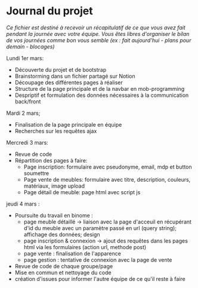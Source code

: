 # Journal du projet

*Ce fichier est destiné à recevoir un récapitulatif de ce que vous avez fait pendant la journée avec votre équipe. Vous êtes libres d'organiser le bilan de vos journées comme bon vous semble (ex : fait aujourd'hui - plans pour demain - blocages)*

Lundi 1er mars:
- Découverte du projet et de bootstrap
- Brainstorming dans un fichier partagé sur Notion
- Découpage des différentes pages à réaliser
- Structure de la page principale et de la navbar en mob-programming
- Despriptif et formulation des données nécessaires à la communication back/front

Mardi 2 mars;
- Finalisation de la page principale en équipe
- Recherches sur les requêtes ajax

Mercredi 3 mars:
 - Revue de code
 - Répartition des pages à faire:
    - Page inscription: formulaire avec pseudonyme, email, mdp et button soumettre
    - Page vente de meubles: formulaire avec titre, description, couleurs, matériaux, image upload
    - Page détail de meuble: page html avec script js

jeudi 4 mars : 
- Poursuite du travail en binome :
  - page meuble détaillé -> liaison avec la page d'acceuil en récupérant d'id du meuble avec un paramètre passé en url (query string); affichage des données; design
  - page inscription & connexion -> ajout des requêtes dans les pages html via les formulaires (action url, methode post)  
  - page vente : finalisation de l'apparence
  - page gestion : tentative de connexion avec la page de vente
- Revue de code de chaque groupe/page
- Mise en commun et nettoyage du code
- création d'issues pour informer l'autre équipe de ce qu'il reste à faire
